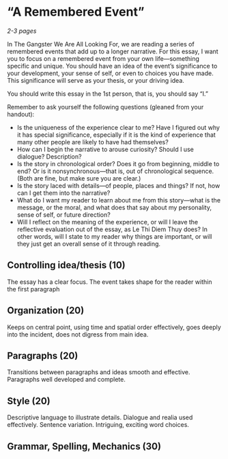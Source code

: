 # “A Remembered Event”

*2-3 pages*

In The Gangster We Are All Looking For, we are reading a series of remembered events that add up to a longer narrative. For this essay, I want you to focus on a remembered event from your own life—something specific and unique. You should have an idea of the event’s significance to your development, your sense of self, or even to choices you have made. This significance will serve as your thesis, or your driving idea.

You should write this essay in the 1st person, that is, you should say “I.”

Remember to ask yourself the following questions (gleaned from your handout):

- Is the uniqueness of the experience clear to me? Have I figured out why it has special significance, especially if it is the kind of experience that many other people are likely to have had themselves?
- How can I begin the narrative to arouse curiosity? Should I use dialogue? Description?
- Is the story in chronological order? Does it go from beginning, middle to end? Or is it nonsynchronous—that is, out of chronological sequence. (Both are fine, but make sure you are clear.)
- Is the story laced with details—of people, places and things? If not, how can I get them into the narrative?
- What do I want my reader to learn about me from this story—what is the message, or the moral, and what does that say about my personality, sense of self, or future direction?
- Will I reflect on the meaning of the experience, or will I leave the reflective evaluation out of the essay, as Le Thi Diem Thuy does? In other words, will I state to my reader why things are important, or will they just get an overall sense of it through reading.

## Controlling idea/thesis (10)

The essay has a clear focus. The event takes shape for the reader within the first paragraph

## Organization (20)

Keeps on central point, using time and spatial order effectively, goes deeply into the incident, does not digress from main idea.

## Paragraphs (20)

Transitions between paragraphs and ideas smooth and effective. Paragraphs well developed and complete.

## Style (20)

Descriptive language to illustrate details. Dialogue and realia used effectively. Sentence variation. Intriguing, exciting word choices.

## Grammar, Spelling, Mechanics (30)
